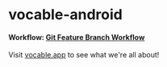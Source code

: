 # vocable-android

#### Workflow: [Git Feature Branch Workflow](https://www.atlassian.com/git/tutorials/comparing-workflows/feature-branch-workflow)

Visit [vocable.app](https://vocable.app/) to see what we're all about!
